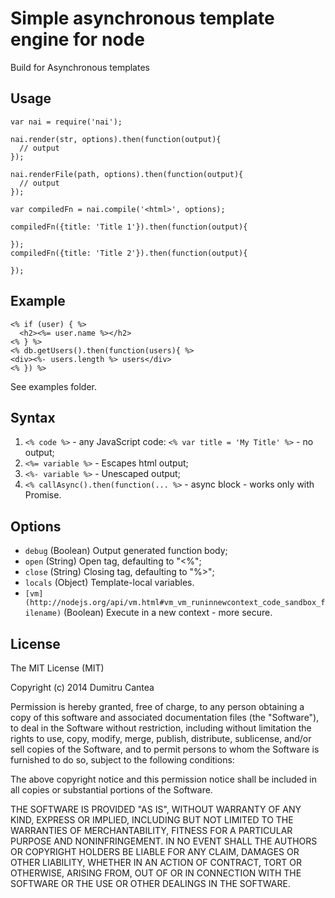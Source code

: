 
# Simple asynchronous template engine for node

Build for Asynchronous templates

## Usage

```
var nai = require('nai');

nai.render(str, options).then(function(output){
  // output
});

nai.renderFile(path, options).then(function(output){
  // output
});

var compiledFn = nai.compile('<html>', options);

compiledFn({title: 'Title 1'}).then(function(output){
  
});
compiledFn({title: 'Title 2'}).then(function(output){
  
});
```

## Example

```
<% if (user) { %>
  <h2><%= user.name %></h2>
<% } %>
<% db.getUsers().then(function(users){ %>
<div><%- users.length %> users</div>
<% }) %>
```
See examples folder.

## Syntax

1. `<% code %>` - any JavaScript code: `<% var title = 'My Title' %>` - no output;
2. `<%= variable %>` - Escapes html output;
3. `<%- variable %>` - Unescaped output;
3. `<% callAsync().then(function(... %>` - async block - works only with Promise.

## Options

- `debug` (Boolean) Output generated function body;
- `open` (String) Open tag, defaulting to "<%";
- `close` (String) Closing tag, defaulting to "%>";
- `locals` (Object) Template-local variables.
- `[vm](http://nodejs.org/api/vm.html#vm_vm_runinnewcontext_code_sandbox_filename)` (Boolean) Execute in a new context - more secure.


## License

The MIT License (MIT)

Copyright (c) 2014 Dumitru Cantea

Permission is hereby granted, free of charge, to any person obtaining a copy of this software and associated documentation files (the "Software"), to deal in the Software without restriction, including without limitation the rights to use, copy, modify, merge, publish, distribute, sublicense, and/or sell copies of the Software, and to permit persons to whom the Software is furnished to do so, subject to the following conditions:

The above copyright notice and this permission notice shall be included in all copies or substantial portions of the Software.

THE SOFTWARE IS PROVIDED "AS IS", WITHOUT WARRANTY OF ANY KIND, EXPRESS OR IMPLIED, INCLUDING BUT NOT LIMITED TO THE WARRANTIES OF MERCHANTABILITY, FITNESS FOR A PARTICULAR PURPOSE AND NONINFRINGEMENT. IN NO EVENT SHALL THE AUTHORS OR COPYRIGHT HOLDERS BE LIABLE FOR ANY CLAIM, DAMAGES OR OTHER LIABILITY, WHETHER IN AN ACTION OF CONTRACT, TORT OR OTHERWISE, ARISING FROM, OUT OF OR IN CONNECTION WITH THE SOFTWARE OR THE USE OR OTHER DEALINGS IN THE SOFTWARE.
